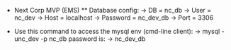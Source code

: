 * Next Corp MVP (EMS)
** Database config:
-> DB = nc_db
-> User = nc_dev
-> Host = localhost
-> Password = nc_dev_db
-> Port = 3306

* Use this command to access the mysql env (cmd-line client):
-> mysql -unc_dev -p nc_db
password is:
-> nc_dev_db
